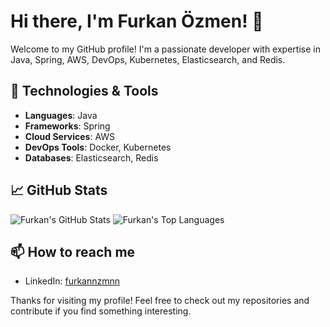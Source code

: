 # Hi there, I'm Furkan Özmen! 👋

Welcome to my GitHub profile! I'm a passionate developer with expertise in Java, Spring, AWS, DevOps, Kubernetes, Elasticsearch, and Redis.

## 🔧 Technologies & Tools

- **Languages**: Java
- **Frameworks**: Spring
- **Cloud Services**: AWS
- **DevOps Tools**: Docker, Kubernetes
- **Databases**: Elasticsearch, Redis

## 📈 GitHub Stats

![Furkan's GitHub Stats](https://github-readme-stats.vercel.app/api?username=furkannzmnn&show_icons=true&theme=radical)
![Furkan's Top Languages](https://github-readme-stats.vercel.app/api/top-langs/?username=furkannzmnn&layout=compact&bg_color=2B2A29&text_color=FFF&title_color=EF7F1A)

## 📫 How to reach me

- LinkedIn: [furkannzmnn](https://www.linkedin.com/in/furknnzmnn/)

Thanks for visiting my profile! Feel free to check out my repositories and contribute if you find something interesting.
